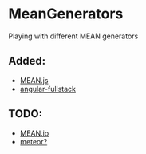 # MeanGenerators
Playing with different MEAN generators

## Added:
- [MEAN.js](http://meanjs.org/generator.html)
- [angular-fullstack](https://github.com/DaftMonk/generator-angular-fullstack)

## TODO:
- [MEAN.io](http://mean.io/#!/)
- [meteor?]()
